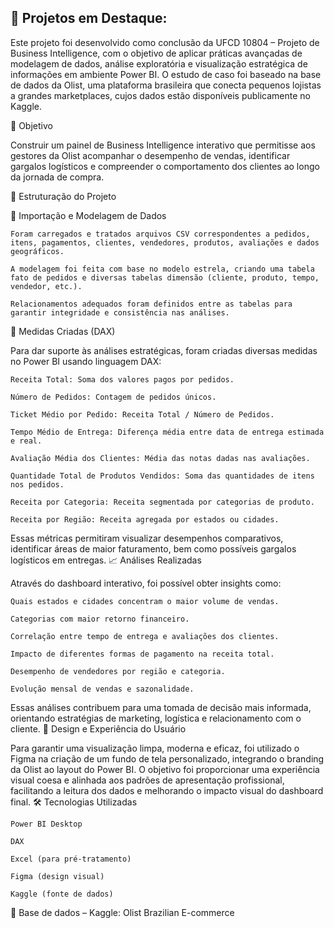 ## 🔹 Projetos em Destaque:

Este projeto foi desenvolvido como conclusão da UFCD 10804 – Projeto de Business Intelligence, com o objetivo de aplicar práticas avançadas de modelagem de dados, análise exploratória e visualização estratégica de informações em ambiente Power BI. O estudo de caso foi baseado na base de dados da Olist, uma plataforma brasileira que conecta pequenos lojistas a grandes marketplaces, cujos dados estão disponíveis publicamente no Kaggle.


🎯 Objetivo

Construir um painel de Business Intelligence interativo que permitisse aos gestores da Olist acompanhar o desempenho de vendas, identificar gargalos logísticos e compreender o comportamento dos clientes ao longo da jornada de compra.

🧩 Estruturação do Projeto

📁 Importação e Modelagem de Dados

    Foram carregados e tratados arquivos CSV correspondentes a pedidos, itens, pagamentos, clientes, vendedores, produtos, avaliações e dados geográficos.

    A modelagem foi feita com base no modelo estrela, criando uma tabela fato de pedidos e diversas tabelas dimensão (cliente, produto, tempo, vendedor, etc.).

    Relacionamentos adequados foram definidos entre as tabelas para garantir integridade e consistência nas análises.

🧮 Medidas Criadas (DAX)

Para dar suporte às análises estratégicas, foram criadas diversas medidas no Power BI usando linguagem DAX:

    Receita Total: Soma dos valores pagos por pedidos.

    Número de Pedidos: Contagem de pedidos únicos.

    Ticket Médio por Pedido: Receita Total / Número de Pedidos.

    Tempo Médio de Entrega: Diferença média entre data de entrega estimada e real.

    Avaliação Média dos Clientes: Média das notas dadas nas avaliações.

    Quantidade Total de Produtos Vendidos: Soma das quantidades de itens nos pedidos.

    Receita por Categoria: Receita segmentada por categorias de produto.

    Receita por Região: Receita agregada por estados ou cidades.

Essas métricas permitiram visualizar desempenhos comparativos, identificar áreas de maior faturamento, bem como possíveis gargalos logísticos em entregas.
📈 Análises Realizadas

Através do dashboard interativo, foi possível obter insights como:

    Quais estados e cidades concentram o maior volume de vendas.

    Categorias com maior retorno financeiro.

    Correlação entre tempo de entrega e avaliações dos clientes.

    Impacto de diferentes formas de pagamento na receita total.

    Desempenho de vendedores por região e categoria.

    Evolução mensal de vendas e sazonalidade.

Essas análises contribuem para uma tomada de decisão mais informada, orientando estratégias de marketing, logística e relacionamento com o cliente.
🎨 Design e Experiência do Usuário

Para garantir uma visualização limpa, moderna e eficaz, foi utilizado o Figma na criação de um fundo de tela personalizado, integrando o branding da Olist ao layout do Power BI. O objetivo foi proporcionar uma experiência visual coesa e alinhada aos padrões de apresentação profissional, facilitando a leitura dos dados e melhorando o impacto visual do dashboard final.
🛠️ Tecnologias Utilizadas

    Power BI Desktop

    DAX

    Excel (para pré-tratamento)

    Figma (design visual)

    Kaggle (fonte de dados)

📌 Base de dados – Kaggle: Olist Brazilian E-commerce
